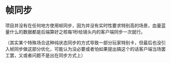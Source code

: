 # 帧同步

项目并没有在任何地方使用帧同步，因为并没有实时性要求特别高的场景，血量蓝量什么的数据都是后端算好之核每1秒给镜头内的客户端同步一次就行。

（其实某个特殊场合这种纯状态同步的方式导致一部分玩家特别卡，但最后也没引入帧同步做这部分优化，可能认为没必要或者怕如果提出搞这个的话客户端当场罢工罢，又或者问题不是出在同步方式上）

